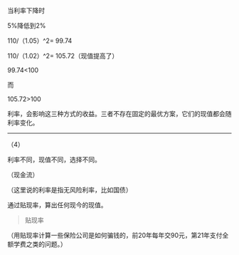 当利率下降时

5%降低到2%

110/（1.05）^2= 99.74

110/（1.02）^2= 105.72（现值提高了）

99.74<100

而

105.72>100

利率，会影响这三种方式的收益。三者不存在固定的最优方案，它们的现值都会随利率变化。

---
（4）

利率不同，现值不同，选择不同。

（现金流）

（这里说的利率是指无风险利率，比如国债）

通过贴现率，算出任何现今的现值。

> 贴现率

（用贴现率计算一些保险公司是如何骗钱的，前20年每年交90元，第21年支付全额学费之类的问题。）
